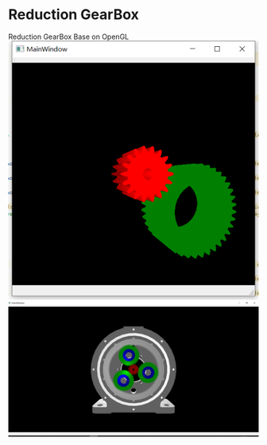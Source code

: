 # Reduction GearBox
Reduction GearBox Base on OpenGL
![image](image/gear.png)
![image](image/gearBox.png)
